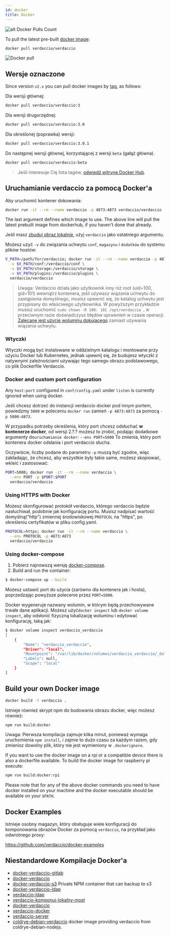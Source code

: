 ```yaml
---
id: docker
title: Docker
---
```

![alt Docker Pulls Count](http://dockeri.co/image/verdaccio/verdaccio "Docker Pulls Count")

To pull the latest pre-built [docker image](https://hub.docker.com/r/verdaccio/verdaccio/):

```bash
docker pull verdaccio/verdaccio
```

![Docker pull](assets/docker_verdaccio.gif)

## Wersje oznaczone

Since version `v2.x` you can pull docker images by [tag](https://hub.docker.com/r/verdaccio/verdaccio/tags/), as follows:

Dla wersji głównej:

```bash
docker pull verdaccio/verdaccio:3
```

Dla wersji drugorzędnej:

```bash
docker pull verdaccio/verdaccio:3.0
```

Dla określonej (poprawka) wersji:

```bash
docker pull verdaccio/verdaccio:3.0.1
```

Do następnej wersji głównej, korzystającej z wersji `beta` (gałąź główna).

```bash
docker pull verdaccio/verdaccio:beta
```

> Jeśli interesuje Cię lista tagów, [odwiedź witrynę Docker Hub](https://hub.docker.com/r/verdaccio/verdaccio/tags/).

## Uruchamianie verdaccio za pomocą Docker'a

Aby uruchomić kontener dokowania:

```bash
docker run -it --rm --name verdaccio -p 4873:4873 verdaccio/verdaccio
```

The last argument defines which image to use. The above line will pull the latest prebuilt image from dockerhub, if you haven't done that already.

Jeśli masz [zbuduj obraz lokalnie](#build-your-own-docker-image), użyj `verdaccio` jako ostatniego argumentu.

Możesz użyć `-v` do związania uchwytu `conf`, `magazynu` i `dodatków` do systemu plików hostów:

```bash
V_PATH=/path/for/verdaccio; docker run -it --rm --name verdaccio -p 4873:4873 \
  -v $V_PATH/conf:/verdaccio/conf \
  -v $V_PATH/storage:/verdaccio/storage \
  -v $V_PATH/plugins:/verdaccio/plugins \
  verdaccio/verdaccio
```

> Uwaga: Verdaccio działa jako użytkownik inny niż root (uid=100, gid=101) wewnątrz kontenera, jeśli używasz wiązania uchwytu do zastąpienia domyślnego, musisz upewnić się, że katalog uchwytu jest przypisany do właściwego użytkownika. W powyższym przykładzie musisz uruchomić `sudo chown -R 100: 101 /opt/verdaccio `, w przeciwnym razie doświadczysz błędów uprawnień w czasie operacji. [Zalecane jest użycie woluminu dokujacego](https://docs.docker.com/storage/volumes/) zamiast używania wiązania uchwytu.

### Wtyczki

Wtyczki mogą być instalowane w oddzielnym katalogu i montowane przy użyciu Docker lub Kubernetes, jednak upewnij się, że budujesz wtyczki z natywnymi zależnościami używając tego samego obrazu podstawowego, co plik Dockerfile Verdaccio.

### Docker and custom port configuration

Any `host:port` configured in `conf/config.yaml` under `listen` is currently ignored when using docker.

Jeśli chcesz dotrzeć do instancji verdaccio docker pod innym portem, powiedzmy `5000` w poleceniu `docker run` zamień `-p 4873:4873` za pomocą `-p 5000:4873`.

W przypadku potrzeby określenia, który port chcesz odsłuchać **w kontenerze docker**, od wersji 2.?.? możesz to zrobić, podając dodatkowe argumenty do`uruchamianie docker`: `--env PORT=5000` To zmienia, który port kontenera docker odsłania i port verdaccio słucha.

Oczywiście, liczby podane do parametru `-p` muszą być zgodne, więc zakładając, że chcesz, aby wszystkie były takie same, możesz skopiować, wkleić i zastosować:

```bash
PORT=5000; docker run -it --rm --name verdaccio \
  --env PORT -p $PORT:$PORT
  verdaccio/verdaccio
```

### Using HTTPS with Docker

Możesz skonfigurować protokół verdaccio, którego verdaccio będzie nasłuchiwał, podobnie jak konfigurację portu. Musisz nadpisać wartość domyślną("http") zmiennej środowiskowej `PROTOCOL` na "https", po określeniu certyfikatów w pliku config.yaml.

```bash
PROTOCOL=https; docker run -it --rm --name verdaccio \
  --env PROTOCOL -p 4873:4873
  verdaccio/verdaccio
```

### Using docker-compose

1. Pobierz najnowszą wersję [docker-compose](https://github.com/docker/compose).
2. Build and run the container:

```bash
$ docker-compose up --build
```

Możesz ustawić port do użycia (zarówno dla kontenera jak i hosta), poprzedzając powyższe polecenie przez `PORT=5000`.

Docker wygeneruje nazwany wolumin, w którym będą przechowywane trwałe dane aplikacji. Możesz użyć`docker inspect` lub `docker volume inspect`, aby odsłonić fizyczną lokalizację woluminu i edytować konfigurację, taką jak:

```bash
$ docker volume inspect verdaccio_verdaccio
[
    {
        "Name": "verdaccio_verdaccio",
        "Driver": "local",
        "Mountpoint": "/var/lib/docker/volumes/verdaccio_verdaccio/_data",
        "Labels": null,
        "Scope": "local"
    }
]

```

## Build your own Docker image

```bash
docker build -t verdaccio .
```

Istnieje również skrypt npm do budowania obrazu docker, więc możesz również:

```bash
npm run build:docker
```

Uwaga: Pierwsza kompilacja zajmuje kilka minut, ponieważ wymaga uruchomienia `npm install`, i zajmie to dużo czasu za każdym razem, gdy zmienisz dowolny plik, który nie jest wymieniony w `.dockerignore`.

If you want to use the docker image on a rpi or a compatible device there is also a dockerfile available. To build the docker image for raspberry pi execute:

```bash
npm run build:docker:rpi
```

Please note that for any of the above docker commands you need to have docker installed on your machine and the docker executable should be available on your `$PATH`.

## Docker Examples

Istnieje osobny magazyn, który obsługuje wiele konfiguracji do komponowania obrazów Docker za pomocą `verdaccio`, na przykład jako odwrotnego proxy:

<https://github.com/verdaccio/docker-examples>

## Niestandardowe Kompilacje Docker'a

* [docker-verdaccio-gitlab](https://github.com/snics/docker-verdaccio-gitlab)
* [docker-verdaccio](https://github.com/deployable/docker-verdaccio)
* [docker-verdaccio-s3](https://github.com/asynchrony/docker-verdaccio-s3) Private NPM container that can backup to s3
* [docker-verdaccio-ldap](https://github.com/snadn/docker-verdaccio-ldap)
* [verdaccio-ldap](https://github.com/nathantreid/verdaccio-ldap)
* [verdaccio-komponuj-lokalny-most](https://github.com/shingtoli/verdaccio-compose-local-bridge)
* [docker-verdaccio](https://github.com/Global-Solutions/docker-verdaccio)
* [verdaccio-docker](https://github.com/idahobean/verdaccio-docker)
* [verdaccio-server](https://github.com/andru255/verdaccio-server)
* [coldrye-debian-verdaccio](https://github.com/coldrye-docker/coldrye-debian-verdaccio) docker image providing verdaccio from coldrye-debian-nodejs.